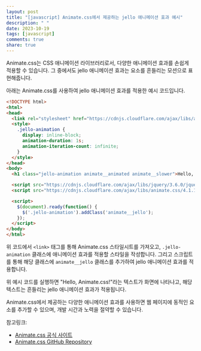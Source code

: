 ```yaml
---
layout: post
title: "[javascript] Animate.css에서 제공하는 jello 애니메이션 효과 예시"
description: " "
date: 2023-10-19
tags: [javascript]
comments: true
share: true
---
```

Animate.css는 CSS 애니메이션 라이브러리로서, 다양한 애니메이션 효과를 손쉽게 적용할 수 있습니다. 그 중에서도 jello 애니메이션 효과는 요소를 흔들리는 모션으로 표현해줍니다.

아래는 Animate.css를 사용하여 jello 애니메이션 효과를 적용한 예시 코드입니다.

```html
<!DOCTYPE html>
<html>
<head>
  <link rel="stylesheet" href="https://cdnjs.cloudflare.com/ajax/libs/animate.css/4.1.1/animate.min.css">
  <style>
    .jello-animation {
      display: inline-block;
      animation-duration: 1s;
      animation-iteration-count: infinite;
    }
  </style>
</head>
<body>
  <h1 class="jello-animation animate__animated animate__slower">Hello, Animate.css!</h1>

  <script src="https://cdnjs.cloudflare.com/ajax/libs/jquery/3.6.0/jquery.min.js"></script>
  <script src="https://cdnjs.cloudflare.com/ajax/libs/animate.css/4.1.1/animate.min.js"></script>

  <script>
    $(document).ready(function() {
      $('.jello-animation').addClass('animate__jello');
    });
  </script>
</body>
</html>
```

위 코드에서 `<link>` 태그를 통해 Animate.css 스타일시트를 가져오고, `.jello-animation` 클래스에 애니메이션 효과를 적용할 스타일을 작성합니다. 그리고 스크립트를 통해 해당 클래스에 `animate__jello` 클래스를 추가하여 jello 애니메이션 효과를 적용합니다.

위 예시 코드를 실행하면 "Hello, Animate.css!"라는 텍스트가 화면에 나타나고, 해당 텍스트는 흔들리는 jello 애니메이션 효과가 적용됩니다.

Animate.css에서 제공하는 다양한 애니메이션 효과를 사용하면 웹 페이지에 동적인 요소를 추가할 수 있으며, 개발 시간과 노력을 절약할 수 있습니다.

참고링크: 
- [Animate.css 공식 사이트](https://animate.style/)
- [Animate.css GitHub Repository](https://github.com/animate-css/animate.css)
```